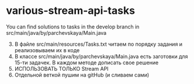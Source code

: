 # various-stream-api-tasks

You can find solutions to tasks in the develop branch in src/main/java/by/parchevskaya/Main.java 

3) В файле src/main/resources/Tasks.txt читаем по порядку задания и реализовываем их в коде
4) В классе src/main/java/by/parchevskaya/Main.java есть заготовки для 15-ти задачек. В каждом методе дописать свое решение
5) ИСПОЛЬЗОВАТЬ ТОЛЬКО Stream API
7) Отдельной веткой пушим на gitHub (и сливаем сами)
